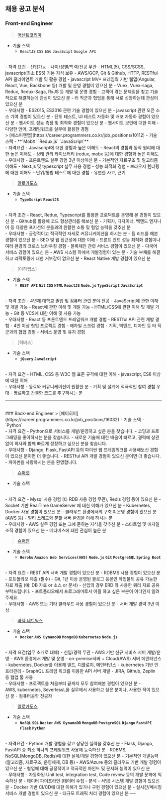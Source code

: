 ## 채용 공고 분석

### Front-end Engineer
> [어센트코리아](https://career.programmers.co.kr/job_positions/15864)
- 기술 스택
    - `ReactJS` `CSS` `ES6` `JavaScipt` `Google API`
<br/>
- 자격 요건
    - 신입가능
    - 나이/성별/학력/전공 무관
    - HTML(5), CSS/SCSS, javascript(최소 ES5) 기본 지식 보유
    - AWS/GCP, Git & Github, HTTP, RESTful API 클라이언트 개발 및 활용 경험
    - javascript MV* 프레임웍 기반 웹앱(Angular, React, Vue, Backbone 등) 개발 및 운영 경험이 있으신 분
    - Vuex, Vuex-saga, Redux, Redux-Saga, RxJS 등 개발 및 운영 경험
    - 고객이 겪는 문제점을 찾고 기술적으로 해결하는데 관심이 있으신 분
    - 러 직군과 협업을 통해 서로 성장하는데 관심이 있으신 분
<br/>
- 우대사항
    - ES2015, ES2016 관련 기술 경험이 있으신 분
    - javascript 관련 오픈 소스 기여 경험이 있으신 분
    - 단위 테스트, UI 테스트 자동화 및 배포 자동화 경험이 있으신 분
    - 웹사이트 성능 측정 및 최적화 경험이 있으신 분
    - 웹사이트 보안에 대한 이해
    - 다양한 언어, 프레임워크를 실무에 활용한 경험
<br/>
> [에스피엔랩](https://career.programmers.co.kr/job_positions/10112)
- 기술 스택
    - **`MobX` `Redux.js` `JavaScript`**
<br/>
- 자격요건
    - Javascript에 대한 경험과 높은 이해도
    - React의 경험과 동작 원리에 대한 높은 이해도
    - 상태 관리 라이브러리 (redux, mobx 등)에 대한 경험과 높은 이해도
<br/>
- 우대사항
    - 프론트엔드 실무 경험 3년 이상이신 분
    - 기본적인 자료구조 및 알고리즘 이해도
    - Next.js 및 typescript 실무 사용 경험
    - 성능 최적화 경험
    - 브라우저 렌더링에 대한 이해도
    - 단위/통합 테스트에 대한 경험
    - 유연한 사고, 끈기
<br/>

> [알로카도스](https://career.programmers.co.kr/job_positions/16044)
- 기술 스택
    - **`TypeScript` `ReactJS`**
<br/>
- 자격 조건
    - React, Redux, Typescript를 활용한 프로덕트를 운영해 본 경험이 있으신 분
    - Github를 활용해 코드 형상관리를 해보신 분
    - 기획자, 디자이너, 백엔드 엔지니어 등 다양한 포지션의 분들과의 원활한 소통 및 협업 능력을 갖추신 분
<br/>
- 우대사항
    - 긍정적이고 적극적인 자세로 커뮤니케이션을 하시는 분
    - 팀 리드를 해본 경험이 있으신 분
    - SEO 및 웹 접근성에 대한 이해
    - 프론트 엔드 성능 최적화 경험이나 여러 환경의 크로스 브라우징 경험
    - 블록체인 관련 서비스 경험이 있으신 분
    - 다국어 서비스 경험이 있으신 분
    - AWS 시스템 하에서 개발경험이 있는 분
    - 기술 부채를 해결하고 리팩토링에 대한 거부감이 없으신 분
    - React Native 개발 경험이 있으신 분
<br/>

> [아하랩스]
- 기술 스택
    - **`REST API` `Git` `CSS` `HTML` `ReactJS` `Node.js` `TypeScript` `JavaScript`**
<br/>
- 자격 조건
    - 4년제 대학교 졸업 및 컴퓨터 관련 분야 전공
    - JavaScript에 관한 이해 및 개발 가능
    - React에 관한 이해 및 개발 가능
    - HTML/CSS에 관한 이해 및 개발 가능
    - Git 등 VCS에 대한 이해 및 사용 가능
<br/>
- 우대사항
    - React 등 프론트엔드 프레임워크 개발 경험
    - RESTful API 관련 개발 경험
    - 4인 이상 협업 프로젝트 경험
    - 애자일 스크럼 경험
    - 기획, 백엔드, 디자인 등 타 직군과의 협업 경험
    - 서비스 운영 및 유지 경험
<br/>

> [히비스]
- 기술 스택
    - **`jQuery` `JavaScript`**
<br/>
- 자격 요건
    - HTML, CSS 등 W3C 웹 표준 규격에 대한 이해
    - javascript, ES6 이상에 대한 이해
<br/>
- 우대사항
    - 동료와 커뮤니케이션이 원활한 분
    - 기획 및 설계에 적극적인 참여 경험 우대
    - 명료하고 간결한 코드를 추구하시는 분
<br/>

---
<br/>
### Back-end Engineer
> [페이히어](https://career.programmers.co.kr/job_positions/16032)
- 기술 스택
    - `Python`
<br/>
- 자격 요건
    - Python으로 서비스를 개발/운영하고 싶은 분을 찾습니다.
    - 코딩과 프로그래밍을 좋아하시는 분을 찾습니다.
    - 새로운 기술에 대한 배움이 빠르고, 경력에 상관없이 회사와 함께 빠르게 성장하고 싶으신 분을 찾습니다.
<br/>
- 우대사항
    - Django, Flask, FastAPI 등의 파이썬 웹 프레임워크를 사용해보신 경험이 있으신 분이면 더 좋습니다.
    - RESTful API 개발 경험이 있으신 분이면 더 좋습니다.
    - 파이썬을 사랑하시는 분을 환영합니다.
<br/>

> [슈퍼켓](https://career.programmers.co.kr/job_positions/13268)
- 기술 스택
<br/>
- 자격 요건
    - Mysql 사용 경험 (타 RDB 사용 경험 무관), Redis 경험 등이 있으신 분
    - Socket 기반 RealTime GameServer 에 대한 이해가 있으신 분
    - Kubernetes, Docker 사용 경험이 있으신 분
    - 클라우드 환경에서의 구축 & 운영 경험이 있으신 분 (AWS 등)
    - 멀티 쓰레드와 분할 서버 환경을 이해 하시는 분
<br/>
- 우대사항
    - AWS 실무 경험 또는 그에 준하는 지식을 갖추신 분
    - 스타트업 및 애자일 조직 경험이 있으신 분
    - 메타버스에 대한 관심이 높은 분
<br/>

> [슈퍼진](https://career.programmers.co.kr/job_positions/7182)
- 기술 스택
    - **`Heroku` `Amazon Web Services(AWS)` `Node.js` `Git` `PostgreSQL` `Spring Boot`**
<br/>
- 자격 요건
    - REST API 서버 개발 경험이 있으신 분
    - RDBMS 사용 경험이 있으신 분
    - 포트폴리오 제출 (필수)
        - Git, 1년 이상 운영된 블로그 등본인 작업물의 공유 가능한 자료 제출 (예: DB 자료 or 소스 or 문서)
        - 신입의 경우 ERD 와 사용한 쿼리 자료 공유 부탁드립니다.
        - 포트폴리오에서 프로그래머로서 어필 하고 싶은 부분이 어디인지 알려주세요.
<br/>
- 우대사항
    - AWS 또는 기타 클라우드 사용 경험이 있으신 분
    - 서버 개발 경력 3년 이상
<br/>

> [바텍 네트웍스](https://career.programmers.co.kr/job_positions/3669)
- 기술 스택
    - **`Docker` `AWS DynamoDB` `MongoDB` `Kubernetes`  `Node.js`**
<br/>
- 자격 요건(업무 소개로 대체)
    - 신입/경력 무관
    - AWS 기반 신규 서비스 서버 개발/운영
    - AWS 환경에서 개발 및 운영
    - on-premise서버 + Cloud(AWS) 서버 메인터넌스
    - kubernetes, Docker를 이용해 빌드, 디플로이, 메인터넌스
    - kubernetes 기반 인프라관리
    - GraphQL 프레임 워크를 이용한 API 서버 개발
    - JIRA, Github, Zeplin등 협업 툴 사용
<br/>
- 우대사항
    - 프로젝트를 처음부터 끝까지 모두 참여해본 경험이 있으신 분
    - AWS, kubernetes, SeverlessL을 실무에서 사용하고 싶은 분이나, 사용한 적이 있으신 분
    - 컴퓨터공학 전공자
<br/>

> [알로카도스](https://career.programmers.co.kr/job_positions/16045)
- 기술 스택
    - **`NoSQL` `SQL` `Docker` `AWS DynamoDB` `MongoDB` `PostgreSQL` `Django` `FastAPI` `Flask` `Python`**  
<br/>
- 자격요건
    - Python 개발 경험을 갖고 상당한 실력을 갖추신 분
    - Flask, Django, FastAPI 중 최소 하나의 프레임워크 사용에 능숙하신 분
    - RDBMS, NoSQL(MongoDB, Redis)에 대한 설계/개발 경험이 있으신 분
    - 기본적인 개발능력 (알고리즘, 자료구조, 운영체제, DB 등)
    - AWS/Azure 등의 클라우드 기반 개발 경험이 있으신 분
    - 협업에 대해 긍정적이고 적극적인 마인드 및 문서화 능력이 있으신 분
<br/>
- 우대사항
    - 자동화된 Unit test, integration test, Code review 등의 개발 문화에 익숙하신 분
    - 데이터 파이프라인 (데이터 수집 - 분석 - 서빙) 시스템 개발 경험이 있으신 분
    - Docker 기반 CI/CD에 대한 이해가 있거나 구현 경험이 있으신 분
    - 실시간/메시징 서비스 개발 경험이 있으신 분
    - 대규모 트래픽 처리 경험이 있으신 분
---